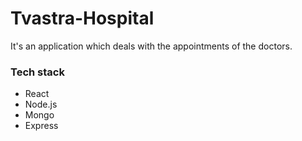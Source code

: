 # Tvastra-Hospital

It's an application which deals with the appointments of the doctors. 

### Tech stack
- React
- Node.js
- Mongo
- Express
